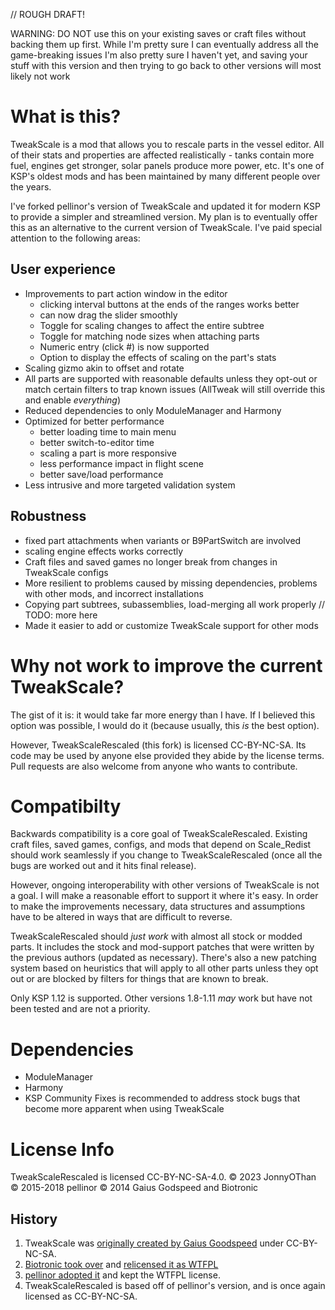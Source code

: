 // ROUGH DRAFT!

WARNING: DO NOT use this on your existing saves or craft files without backing them up first.  While I'm pretty sure I can eventually address all the game-breaking issues I'm also pretty sure I haven't yet, and saving your stuff with this version and then trying to go back to other versions will most likely not work

# What is this?

TweakScale is a mod that allows you to rescale parts in the vessel editor.  All of their stats and properties are affected realistically - tanks contain more fuel, engines get stronger, solar panels produce more power, etc.  It's one of KSP's oldest mods and has been maintained by many different people over the years.

I've forked pellinor's version of TweakScale and updated it for modern KSP to provide a simpler and streamlined version.  My plan is to eventually offer this as an alternative to the current version of TweakScale.  I've paid special attention to the following areas:

## User experience

* Improvements to part action window in the editor
  * clicking interval buttons at the ends of the ranges works better
  * can now drag the slider smoothly
  * Toggle for scaling changes to affect the entire subtree
  * Toggle for matching node sizes when attaching parts
  * Numeric entry (click #) is now supported
  * Option to display the effects of scaling on the part's stats
* Scaling gizmo akin to offset and rotate
* All parts are supported with reasonable defaults unless they opt-out or match certain filters to trap known issues (AllTweak will still override this and enable *everything*)
* Reduced dependencies to only ModuleManager and Harmony
* Optimized for better performance
  * better loading time to main menu
  * better switch-to-editor time
  * scaling a part is more responsive
  * less performance impact in flight scene
  * better save/load performance
* Less intrusive and more targeted validation system

## Robustness

* fixed part attachments when variants or B9PartSwitch are involved
* scaling engine effects works correctly
* Craft files and saved games no longer break from changes in TweakScale configs
* More resilient to problems caused by missing dependencies, problems with other mods, and incorrect installations
* Copying part subtrees, subassemblies, load-merging all work properly
// TODO: more here
* Made it easier to add or customize TweakScale support for other mods

# Why not work to improve the current TweakScale?

The gist of it is: it would take far more energy than I have.  If I believed this option was possible, I would do it (because usually, this *is* the best option).

However, TweakScaleRescaled (this fork) is licensed CC-BY-NC-SA.  Its code may be used by anyone else provided they abide by the license terms.  Pull requests are also welcome from anyone who wants to contribute.

# Compatibilty

Backwards compatibility is a core goal of TweakScaleRescaled.  Existing craft files, saved games, configs, and mods that depend on Scale_Redist should work seamlessly if you change to TweakScaleRescaled (once all the bugs are worked out and it hits final release).

However, ongoing interoperability with other versions of TweakScale is not a goal.  I will make a reasonable effort to support it where it's easy.  In order to make the improvements necessary, data structures and assumptions have to be altered in ways that are difficult to reverse.

TweakScaleRescaled should *just work* with almost all stock or modded parts.  It includes the stock and mod-support patches that were written by the previous authors (updated as necessary).  There's also a new patching system based on heuristics that will apply to all other parts unless they opt out or are blocked by filters for things that are known to break.

Only KSP 1.12 is supported.  Other versions 1.8-1.11 *may* work but have not been tested and are not a priority.

# Dependencies

* ModuleManager
* Harmony
* KSP Community Fixes is recommended to address stock bugs that become more apparent when using TweakScale

# License Info

TweakScaleRescaled is licensed CC-BY-NC-SA-4.0.
© 2023 JonnyOThan
© 2015-2018 pellinor
© 2014 Gaius Godspeed and Biotronic

## History

1. TweakScale was [originally created by Gaius Goodspeed](https://forum.kerbalspaceprogram.com/topic/65819-0235-goodspeed-aerospace-parts-v201441b/) under CC-BY-NC-SA.
2. [Biotronic took over](https://forum.kerbalspaceprogram.com/topic/72554-090-tweakscale-rescale-everything-v150-2014-12-24-1040-utc/) and [relicensed it as WTFPL](https://forum.kerbalspaceprogram.com/topic/72554-090-tweakscale-rescale-everything-v150-2014-12-24-1040-utc/?do=findComment&comment=1204240)
3. [pellinor adopted it](https://forum.kerbalspaceprogram.com/topic/101540-14x-tweakscale-v2312apr-16/) and kept the WTFPL license.
4. TweakScaleRescaled is based off of pellinor's version, and is once again licensed as CC-BY-NC-SA.
